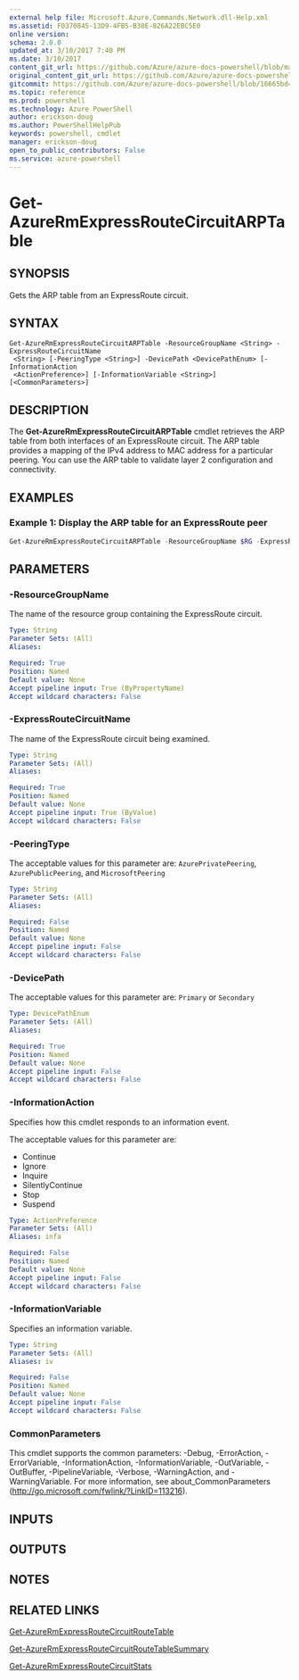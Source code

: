 ```yaml
---
external help file: Microsoft.Azure.Commands.Network.dll-Help.xml
ms.assetid: F0370845-13D9-4FB5-B30E-826A22EBC5E0
online version:
schema: 2.0.0
updated_at: 3/10/2017 7:40 PM
ms.date: 3/10/2017
content_git_url: https://github.com/Azure/azure-docs-powershell/blob/master/azureps-cmdlets-docs/ResourceManager/AzureRM.Network/vTrue/Get-AzureRmExpressRouteCircuitARPTable.md
original_content_git_url: https://github.com/Azure/azure-docs-powershell/blob/master/azureps-cmdlets-docs/ResourceManager/AzureRM.Network/vTrue/Get-AzureRmExpressRouteCircuitARPTable.md
gitcommit: https://github.com/Azure/azure-docs-powershell/blob/16665bd43882b185a8143de54e498a0463907aa7/azureps-cmdlets-docs/ResourceManager/AzureRM.Network/vTrue/Get-AzureRmExpressRouteCircuitARPTable.md
ms.topic: reference
ms.prod: powershell
ms.technology: Azure PowerShell
author: erickson-doug
ms.author: PowerShellHelpPub
keywords: powershell, cmdlet
manager: erickson-doug
open_to_public_contributors: False
ms.service: azure-powershell
---
```


# Get-AzureRmExpressRouteCircuitARPTable

## SYNOPSIS

Gets the ARP table from an ExpressRoute circuit.

## SYNTAX

```
Get-AzureRmExpressRouteCircuitARPTable -ResourceGroupName <String> -ExpressRouteCircuitName
 <String> [-PeeringType <String>] -DevicePath <DevicePathEnum> [-InformationAction
 <ActionPreference>] [-InformationVariable <String>] [<CommonParameters>]
```

## DESCRIPTION

The **Get-AzureRmExpressRouteCircuitARPTable** cmdlet retrieves the ARP table from both interfaces
of an ExpressRoute circuit. The ARP table provides a mapping of the IPv4 address to MAC address for
a particular peering. You can use the ARP table to validate layer 2 configuration and connectivity.

## EXAMPLES

### Example 1: Display the ARP table for an ExpressRoute peer

```powershell
Get-AzureRmExpressRouteCircuitARPTable -ResourceGroupName $RG -ExpressRouteCircuitName $CircuitName -PeeringType MicrosoftPeering -DevicePath Primary
```

## PARAMETERS

### -ResourceGroupName

The name of the resource group containing the ExpressRoute circuit.

```yaml
Type: String
Parameter Sets: (All)
Aliases:

Required: True
Position: Named
Default value: None
Accept pipeline input: True (ByPropertyName)
Accept wildcard characters: False
```

### -ExpressRouteCircuitName

The name of the ExpressRoute circuit being examined.

```yaml
Type: String
Parameter Sets: (All)
Aliases:

Required: True
Position: Named
Default value: None
Accept pipeline input: True (ByValue)
Accept wildcard characters: False
```

### -PeeringType

The acceptable values for this parameter are: `AzurePrivatePeering`, `AzurePublicPeering`, and
`MicrosoftPeering`

```yaml
Type: String
Parameter Sets: (All)
Aliases:

Required: False
Position: Named
Default value: None
Accept pipeline input: False
Accept wildcard characters: False
```

### -DevicePath

The acceptable values for this parameter are: `Primary` or `Secondary`

```yaml
Type: DevicePathEnum
Parameter Sets: (All)
Aliases:

Required: True
Position: Named
Default value: None
Accept pipeline input: False
Accept wildcard characters: False
```

### -InformationAction

Specifies how this cmdlet responds to an information event.

The acceptable values for this parameter are:

- Continue
- Ignore
- Inquire
- SilentlyContinue
- Stop
- Suspend

```yaml
Type: ActionPreference
Parameter Sets: (All)
Aliases: infa

Required: False
Position: Named
Default value: None
Accept pipeline input: False
Accept wildcard characters: False
```

### -InformationVariable

Specifies an information variable.

```yaml
Type: String
Parameter Sets: (All)
Aliases: iv

Required: False
Position: Named
Default value: None
Accept pipeline input: False
Accept wildcard characters: False
```

### CommonParameters

This cmdlet supports the common parameters: -Debug, -ErrorAction, -ErrorVariable,
-InformationAction, -InformationVariable, -OutVariable, -OutBuffer, -PipelineVariable, -Verbose,
-WarningAction, and -WarningVariable. For more information, see about_CommonParameters
(http://go.microsoft.com/fwlink/?LinkID=113216).

## INPUTS

## OUTPUTS

## NOTES

## RELATED LINKS

[Get-AzureRmExpressRouteCircuitRouteTable](Get-AzureRmExpressRouteCircuitRouteTable.md)

[Get-AzureRmExpressRouteCircuitRouteTableSummary](Get-AzureRmExpressRouteCircuitRouteTableSummary.md)

[Get-AzureRmExpressRouteCircuitStats](Get-AzureRmExpressRouteCircuitStats.md)
